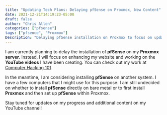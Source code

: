 ```yaml
---
title: "Updating Tech Plans: Delaying pfSense on Proxmox, New Content"
date: 2021-12-21T14:19:23-05:00
draft: false
author: "Chris Allen"
categories: ["pfsense"]
tags: ["pfsence", "Proxmox"]
Description: "Delaying pfSense installation on Proxmox to focus on updating Computer Hacking 101 and creating new YouTube content. Considering whether to install pfSense on bare metal or Proxmox."
---
```


I am currently planning to delay the installation of **pfSense** on my **Proxmox server**. Instead, I will focus on enhancing my website and working on the **YouTube videos** I have been creating. You can check out my work at [Computer Hacking 101](https://computerhacking101.com).

In the meantime, I am considering installing **pfSense** on another system. I have a few computers that I might use for this purpose. I am still undecided on whether to install **pfSense** directly on bare metal or to first install **Proxmox** and then set up **pfSense** within Proxmox.

Stay tuned for updates on my progress and additional content on my YouTube channel!
